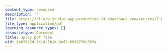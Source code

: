 ```yaml
---
content_type: resource
description: ''
file: https://ol-ocw-studio-app-production.s3.amazonaws.com/courses/7-01sc-fundamentals-of-biology-fall-2011/1ab7872d3c145b1d3af260997fdc39fa_SvjeCxVu2dI.pdf
file_type: application/pdf
learning_resource_types: []
resourcetype: Document
title: 3play pdf file
uid: 1ab7872d-3c14-5b1d-3af2-60997fdc39fa
---
```

